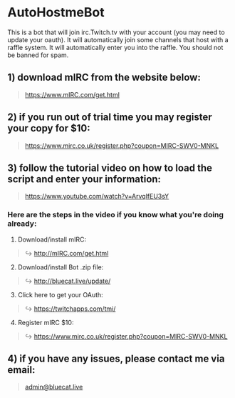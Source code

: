 # AutoHostmeBot
This is a bot that will join irc.Twitch.tv with your account (you may need to update your oauth). It will automatically join some channels that host with a raffle system. It will automatically enter you into the raffle. You should not be banned for spam.

## 1) download mIRC from the website below:
> https://www.mIRC.com/get.html

## 2) if you run out of trial time you may register your copy for $10:
> https://www.mirc.co.uk/register.php?coupon=MIRC-SWV0-MNKL

## 3) follow the tutorial video on how to load the script and enter your information:
> https://www.youtube.com/watch?v=ArvqlfEU3sY

### Here are the steps in the video if you know what you're doing already:
1) Download/install mIRC:
>   ↪︎    http://mIRC.com/get.html
2) Download/install Bot .zip file:
>   ↪︎    http://bluecat.live/update/
3) Click here to get your OAuth:
>   ↪︎    https://twitchapps.com/tmi/
4) Register mIRC $10:
>   ↪︎    https://www.mirc.co.uk/register.php?coupon=MIRC-SWV0-MNKL

## 4) if you have any issues, please contact me via email:
> admin@bluecat.live
